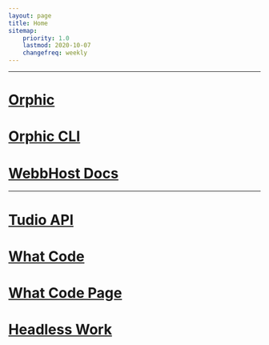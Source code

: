 ```yaml
---
layout: page
title: Home
sitemap:
    priority: 1.0
    lastmod: 2020-10-07
    changefreq: weekly
---
```

---


# [Orphic](https://orphic.enterprises)
# [Orphic CLI](https://cli.orphic.enterprises)
# [WebbHost Docs](https://docs.webbhost.net/)
---
# [Tudio API](https://tudio.us)
# [What Code](https://whatco.de)
# [What Code Page](https://whatcode.page)
# [Headless Work](https://lesshead.works)